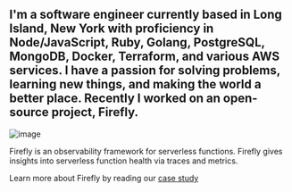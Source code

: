 I'm a software engineer currently based in Long Island, New York with proficiency in Node/JavaScript, Ruby, Golang, PostgreSQL, MongoDB, Docker, Terraform, and various AWS services. I have a passion for solving problems, learning new things, and making the world a better place. Recently I worked on an open-source project, Firefly.
---

![image](https://user-images.githubusercontent.com/84108502/211726959-2a650fd4-a97a-41f3-884e-8e73a5b69c52.png)

Firefly is an observability framework for serverless functions. Firefly gives insights into serverless function health via traces and metrics.

Learn more about Firefly by reading our [case study](https://try-firefly.github.io/)
